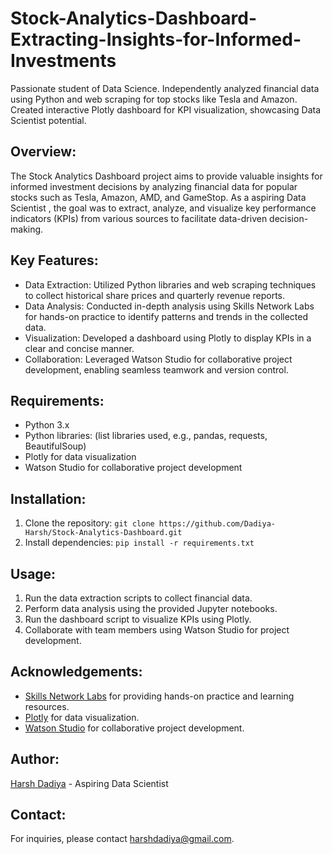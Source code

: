 # Stock-Analytics-Dashboard-Extracting-Insights-for-Informed-Investments
Passionate student of Data Science. Independently analyzed financial data using Python and web scraping for top stocks like Tesla and Amazon. Created interactive Plotly dashboard for KPI visualization, showcasing Data Scientist potential.

## Overview:
The Stock Analytics Dashboard project aims to provide valuable insights for informed investment decisions by analyzing financial data for popular stocks such as Tesla, Amazon, AMD, and GameStop. As a aspiring Data Scientist , the goal was to extract, analyze, and visualize key performance indicators (KPIs) from various sources to facilitate data-driven decision-making.

## Key Features:
- Data Extraction: Utilized Python libraries and web scraping techniques to collect historical share prices and quarterly revenue reports.
- Data Analysis: Conducted in-depth analysis using Skills Network Labs for hands-on practice to identify patterns and trends in the collected data.
- Visualization: Developed a dashboard using Plotly to display KPIs in a clear and concise manner.
- Collaboration: Leveraged Watson Studio for collaborative project development, enabling seamless teamwork and version control.

## Requirements:
- Python 3.x
- Python libraries: (list libraries used, e.g., pandas, requests, BeautifulSoup)
- Plotly for data visualization
- Watson Studio for collaborative project development

## Installation:
1. Clone the repository: `git clone https://github.com/Dadiya-Harsh/Stock-Analytics-Dashboard.git`
2. Install dependencies: `pip install -r requirements.txt`

## Usage:
1. Run the data extraction scripts to collect financial data.
2. Perform data analysis using the provided Jupyter notebooks.
3. Run the dashboard script to visualize KPIs using Plotly.
4. Collaborate with team members using Watson Studio for project development.

## Acknowledgements:
- [Skills Network Labs](link_to_skills_network_labs) for providing hands-on practice and learning resources.
- [Plotly](https://plotly.com/python/) for data visualization.
- [Watson Studio](https://www.ibm.com/cloud/watson-studio) for collaborative project development.

## Author:
[Harsh Dadiya](link_to_your_portfolio) - Aspiring Data Scientist 

## Contact:
For inquiries, please contact [harshdadiya@gmail.com](mailto:harshdadiya@gmail.com).

